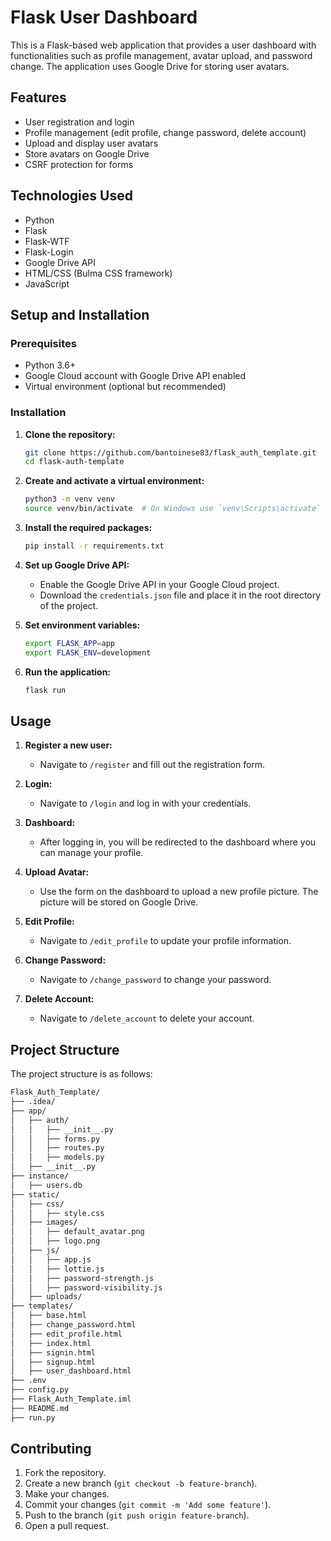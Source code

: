 # Flask User Dashboard

This is a Flask-based web application that provides a user dashboard with functionalities such as profile management, avatar upload, and password change. The application uses Google Drive for storing user avatars.

## Features

- User registration and login
- Profile management (edit profile, change password, delete account)
- Upload and display user avatars
- Store avatars on Google Drive
- CSRF protection for forms

## Technologies Used

- Python
- Flask
- Flask-WTF
- Flask-Login
- Google Drive API
- HTML/CSS (Bulma CSS framework)
- JavaScript

## Setup and Installation

### Prerequisites

- Python 3.6+
- Google Cloud account with Google Drive API enabled
- Virtual environment (optional but recommended)

### Installation

1. **Clone the repository:**
    ```sh
    git clone https://github.com/bantoinese83/flask_auth_template.git
    cd flask-auth-template
    ```

2. **Create and activate a virtual environment:**
    ```sh
    python3 -m venv venv
    source venv/bin/activate  # On Windows use `venv\Scripts\activate`
    ```

3. **Install the required packages:**
    ```sh
    pip install -r requirements.txt
    ```

4. **Set up Google Drive API:**
    - Enable the Google Drive API in your Google Cloud project.
    - Download the `credentials.json` file and place it in the root directory of the project.

5. **Set environment variables:**
    ```sh
    export FLASK_APP=app
    export FLASK_ENV=development
    ```

6. **Run the application:**
    ```sh
    flask run
    ```

## Usage

1. **Register a new user:**
    - Navigate to `/register` and fill out the registration form.

2. **Login:**
    - Navigate to `/login` and log in with your credentials.

3. **Dashboard:**
    - After logging in, you will be redirected to the dashboard where you can manage your profile.

4. **Upload Avatar:**
    - Use the form on the dashboard to upload a new profile picture. The picture will be stored on Google Drive.

5. **Edit Profile:**
    - Navigate to `/edit_profile` to update your profile information.

6. **Change Password:**
    - Navigate to `/change_password` to change your password.

7. **Delete Account:**
    - Navigate to `/delete_account` to delete your account.

## Project Structure

The project structure is as follows:
```markdown
Flask_Auth_Template/
├── .idea/
├── app/
│   ├── auth/
│   │   ├── __init__.py
│   │   ├── forms.py
│   │   ├── routes.py
│   │   ├── models.py
│   ├── __init__.py
├── instance/
│   ├── users.db
├── static/
│   ├── css/
│   │   ├── style.css
│   ├── images/
│   │   ├── default_avatar.png
│   │   ├── logo.png
│   ├── js/
│   │   ├── app.js
│   │   ├── lottie.js
│   │   ├── password-strength.js
│   │   ├── password-visibility.js
│   ├── uploads/
├── templates/
│   ├── base.html
│   ├── change_password.html
│   ├── edit_profile.html
│   ├── index.html
│   ├── signin.html
│   ├── signup.html
│   ├── user_dashboard.html
├── .env
├── config.py
├── Flask_Auth_Template.iml
├── README.md
├── run.py
```
## Contributing


1. Fork the repository.
2. Create a new branch (`git checkout -b feature-branch`).
3. Make your changes.
4. Commit your changes (`git commit -m 'Add some feature'`).
5. Push to the branch (`git push origin feature-branch`).
6. Open a pull request.

